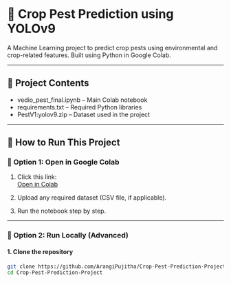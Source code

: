 # 🌾 Crop Pest Prediction using YOLOv9

A Machine Learning project to predict crop pests using environmental and crop-related features. Built using Python in Google Colab.

---

## 📂 Project Contents

- vedio_pest_final.ipynb – Main Colab notebook
- requirements.txt – Required Python libraries
- PestV1:yolov9.zip – Dataset used in the project

---

## 🚀 How to Run This Project

### 🔹 Option 1: Open in Google Colab

1. Click this link:  
   [Open in Colab](https://colab.research.google.com/github/ArangiPujitha/Crop-Pest-Prediction-Project/blob/main/vedio_pest_final.ipynb)

2. Upload any required dataset (CSV file, if applicable).
3. Run the notebook step by step.

---

### 🔹 Option 2: Run Locally (Advanced)

#### 1. Clone the repository
```bash
git clone https://github.com/ArangiPujitha/Crop-Pest-Prediction-Project.git
cd Crop-Pest-Prediction-Project
